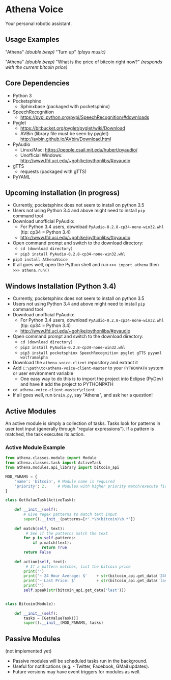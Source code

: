 # Athena Voice
Your personal robotic assistant.

## Usage Examples
"Athena"
*(double beep)*
"Turn up"
*(plays music)*

"Athena"
*(double beep)*
"What is the price of bitcoin right now?"
*(responds with the current bitcoin price)*

## Core Dependencies
- Python 3
- Pocketsphinx
    - Sphinxbase (packaged with pocketsphinx)
- SpeechRecognition
    - https://pypi.python.org/pypi/SpeechRecognition/#downloads
- Pyglet
    - https://bitbucket.org/pyglet/pyglet/wiki/Download
    - AVBin (library file must be seen by pyglet)
        http://avbin.github.io/AVbin/Download.html
- PyAudio
    - Linux/Mac: https://people.csail.mit.edu/hubert/pyaudio/
    - Unofficial Windows: http://www.lfd.uci.edu/~gohlke/pythonlibs/#pyaudio
- gTTS
    - requests (packaged with gTTS)
- PyYAML

## Upcoming installation (in progress)
- Currently, pocketsphinx does not seem to install on python 3.5
- Users not using Python 3.4 and above might need to install `pip` command tool
- Download unofficial PyAudio:
    - For Python 3.4 users, download `PyAudio‑0.2.8‑cp34‑none‑win32.whl`  (tip: cp34 = Python 3.4)
    - http://www.lfd.uci.edu/~gohlke/pythonlibs/#pyaudio
- Open command prompt and switch to the download directory:
    - `cd (download directory)`
    - `pip3 install PyAudio‑0.2.8‑cp34‑none‑win32.whl`
- `pip3 install AthenaVoice`
- If all goes well, open the Python shell and run `>>> import athena` then `>>> athena.run()`

## Windows Installation (Python 3.4)
- Currently, pocketsphinx does not seem to install on python 3.5
- Users not using Python 3.4 and above might need to install `pip` command tool
- Download unofficial PyAudio:
    - For Python 3.4 users, download `PyAudio‑0.2.8‑cp34‑none‑win32.whl`  (tip: cp34 = Python 3.4)
    - http://www.lfd.uci.edu/~gohlke/pythonlibs/#pyaudio
- Open command prompt and switch to the download directory:
    - `cd (download directory)`
    - `pip3 install PyAudio‑0.2.8‑cp34‑none‑win32.whl`
    - `pip3 install pocketsphinx SpeechRecognition pyglet gTTS pyyaml wolframalpha`
- Download the `athena-voice-client` repository and extract it
- Add `C:\path\to\athena-voice-client-master` to your `PYTHONPATH` system or user environment variable
    - One easy way to do this is to import the project into Eclipse (PyDev) and have it add the project to PYTHONPATH
- `cd athena-voice-client-master\client`
- If all goes well, run `brain.py`, say "Athena", and ask her a question!

## Active Modules
An active module is simply a collection of tasks. Tasks look for patterns in user text input (generally through "regular expressions"). If a pattern is matched, the task executes its action.

### Active Module Example
```python
from athena.classes.module import Module
from athena.classes.task import ActiveTask
from athena.modules.api_library import bitcoin_api

MOD_PARAMS = {
    'name': 'bitcoin', # Module name is required
    'priority': 2,     # Modules with higher priority match/execute first
}

class GetValueTask(ActiveTask):
    
    def __init__(self):
        # Give regex patterns to match text input
        super().__init__(patterns=[r'.*\b(bitcoin)\b.*'])
    
    def match(self, text):
    	 # See if the patterns match the text
        for p in self.patterns:
            if p.match(text):
                return True
        return False
    
    def action(self, text):
    	 # If a pattern matches, list the bitcoin price
        print('')
        print('~ 24 Hour Average: $'    + str(bitcoin_api.get_data('24h_avg')))
        print('~ Last Price: $'         + str(bitcoin_api.get_data('last')))
        print('')
        self.speak(str(bitcoin_api.get_data('last')))


class Bitcoin(Module):
    
    def __init__(self):
        tasks = [GetValueTask()]
        super().__init__(MOD_PARAMS, tasks)
```

## Passive Modules
(not implemented yet)

- Passive modules will be scheduled tasks run in the background.
- Useful for notifications (e.g. - Twitter, Facebook, GMail updates).
- Future versions may have event triggers for modules as well.
